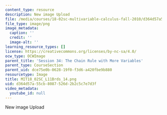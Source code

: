 ```yaml
---
content_type: resource
description: New image Upload
file: /media/courses/18-02sc-multivariable-calculus-fall-2010/d364d57a55cb8087526d2b2c5c7e7d3f_MIT18_02SC_L11Brds_14.png
file_type: image/png
image_metadata:
  caption: ''
  credit: ''
  image-alt: ''
learning_resource_types: []
license: https://creativecommons.org/licenses/by-nc-sa/4.0/
ocw_type: OCWImage
parent_title: 'Session 34: The Chain Rule with More Variables'
parent_type: CourseSection
parent_uid: dce75e0b-0628-19f0-f3d6-a420fbe9b880
resourcetype: Image
title: MIT18_02SC_L11Brds_14.png
uid: d364d57a-55cb-8087-526d-2b2c5c7e7d3f
video_metadata:
  youtube_id: null
---
```

New image Upload